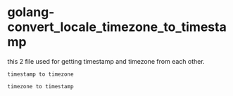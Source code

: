 # golang-convert_locale_timezone_to_timestamp


this 2 file used for getting timestamp and timezone  from each other.

``` timestamp to timezone ```

``` timezone to timestamp ``` 


